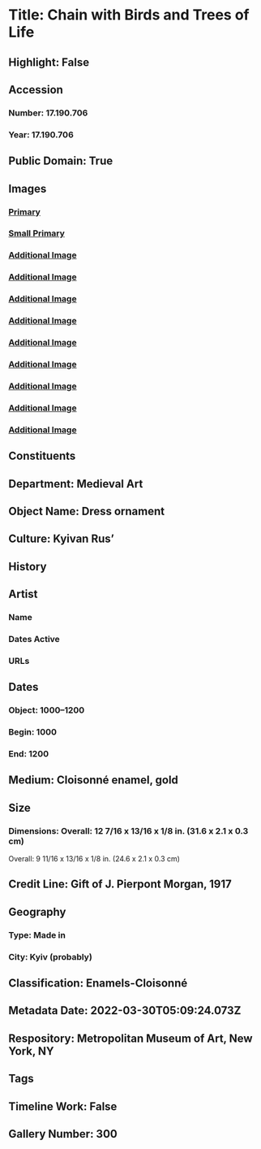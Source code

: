 # Title: Chain with Birds and Trees of Life
## Highlight: False
## Accession
### Number: 17.190.706
### Year: 17.190.706
## Public Domain: True
## Images
### [Primary](https://images.metmuseum.org/CRDImages/md/original/DT12034.jpg)
### [Small Primary](https://images.metmuseum.org/CRDImages/md/web-large/DT12034.jpg)
### [Additional Image](https://images.metmuseum.org/CRDImages/md/original/DT12035.jpg)
### [Additional Image](https://images.metmuseum.org/CRDImages/md/original/sf17-190-706d1.jpg)
### [Additional Image](https://images.metmuseum.org/CRDImages/md/original/sf17-190-706d2.jpg)
### [Additional Image](https://images.metmuseum.org/CRDImages/md/original/sf17-190-706d3.jpg)
### [Additional Image](https://images.metmuseum.org/CRDImages/md/original/sf17-190-706d4.jpg)
### [Additional Image](https://images.metmuseum.org/CRDImages/md/original/sf17-190-706d5.jpg)
### [Additional Image](https://images.metmuseum.org/CRDImages/md/original/DT12033.jpg)
### [Additional Image](https://images.metmuseum.org/CRDImages/md/original/DT12029.jpg)
### [Additional Image](https://images.metmuseum.org/CRDImages/md/original/DT12030.jpg)
## Constituents
## Department: Medieval Art
## Object Name: Dress ornament
## Culture: Kyivan Rus’
## History
## Artist
### Name
### Dates Active
### URLs
## Dates
### Object: 1000–1200
### Begin: 1000
### End: 1200
## Medium: Cloisonné enamel, gold
## Size
### Dimensions: Overall: 12 7/16 x 13/16 x 1/8 in. (31.6 x 2.1 x 0.3 cm)
Overall: 9 11/16 x 13/16 x 1/8 in. (24.6 x 2.1 x 0.3 cm)
## Credit Line: Gift of J. Pierpont Morgan, 1917
## Geography
### Type: Made in
### City: Kyiv (probably)
## Classification: Enamels-Cloisonné
## Metadata Date: 2022-03-30T05:09:24.073Z
## Respository: Metropolitan Museum of Art, New York, NY
## Tags
## Timeline Work: False
## Gallery Number: 300